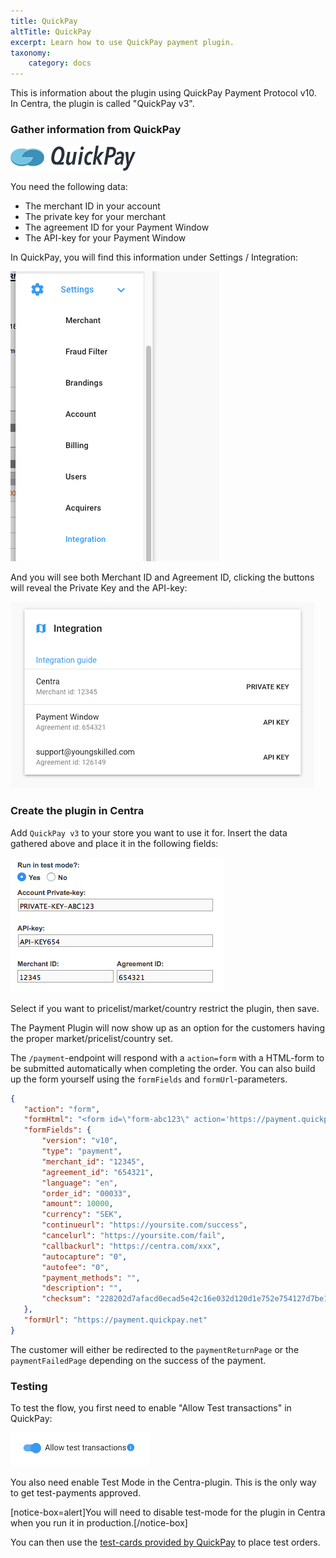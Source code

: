 ```yaml
---
title: QuickPay
altTitle: QuickPay
excerpt: Learn how to use QuickPay payment plugin.
taxonomy:
    category: docs
---
```


This is information about the plugin using QuickPay Payment Protocol v10. In Centra, the plugin is called "QuickPay v3".

### Gather information from QuickPay

![quickpay.png](quickpay.png)

You need the following data:

* The merchant ID in your account
* The private key for your merchant
* The agreement ID for your Payment Window
* The API-key for your Payment Window

In QuickPay, you will find this information under Settings / Integration:

![quickpay-menu.png](quickpay-menu.png)

And you will see both Merchant ID and Agreement ID, clicking the buttons will reveal the Private Key and the API-key:

![quickpay-settings.png](quickpay-settings.png)

### Create the plugin in Centra

Add `QuickPay v3` to your store you want to use it for. Insert the data gathered above and place it in the following fields:

![quickpay-centra-settings.png](quickpay-centra-settings.png)

Select if you want to pricelist/market/country restrict the plugin, then save.

The Payment Plugin will now show up as an option for the customers having the proper market/pricelist/country set.

The `/payment`-endpoint will respond with a `action=form` with a HTML-form to be submitted automatically when completing the order. You can also build up the form yourself using the `formFields` and `formUrl`-parameters.

```json
{
   "action": "form",
   "formHtml": "<form id=\"form-abc123\" action='https://payment.quickpay.net'>...",
   "formFields": {
       "version": "v10",
       "type": "payment",
       "merchant_id": "12345",
       "agreement_id": "654321",
       "language": "en",
       "order_id": "00033",
       "amount": 10000,
       "currency": "SEK",
       "continueurl": "https://yoursite.com/success",
       "cancelurl": "https://yoursite.com/fail",
       "callbackurl": "https://centra.com/xxx",
       "autocapture": "0",
       "autofee": "0",
       "payment_methods": "",
       "description": "",
       "checksum": "228202d7afacd0ecad5e42c16e032d120d1e752e754127d7be128c1a7dd85fb0"
   },
   "formUrl": "https://payment.quickpay.net"
}
```

The customer will either be redirected to the `paymentReturnPage` or the `paymentFailedPage` depending on the success of the payment.

### Testing

To test the flow, you first need to enable "Allow Test transactions" in QuickPay:

![quickpay-test.png](quickpay-test.png)

You also need enable Test Mode in the Centra-plugin. This is the only way to get test-payments approved.

[notice-box=alert]You will need to disable test-mode for the plugin in Centra when you run it in production.[/notice-box]

You can then use the [test-cards provided by QuickPay](https://learn.quickpay.net/tech-talk/appendixes/test/) to place test orders.
